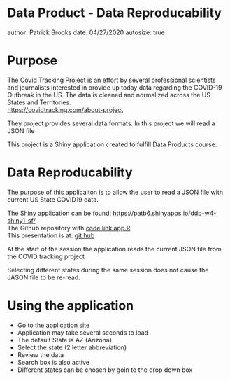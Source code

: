 Data Product - Data Reproducability
========================================================
author: Patrick Brooks
date: 04/27/2020
autosize: true

Purpose
=========================================================

The Covid Tracking Project is an effort by several professional scientists and
journalists interested in provide up today data regarding the COVID-19 Outbreak
in the US.  The data is cleaned and normalized across the US States and Territories.  
https://covidtracking.com/about-project

They project provides several data formats.  In this project we will read
a JSON file

This project is a Shiny application created to fulfill Data Products course.

Data Reproducability
========================================================

The purpose of this applicaiton is to allow the user to read a JSON file with 
current US State COVID19 data.

The Shiny application can be found:  https://patb6.shinyapps.io/ddp-w4-shiny1_sf/  
The Github repository with [code link app.R]( https://github.com/patb6/DDP-W4-Shiny_App/tree/gh-pages/DDP-W4-Shiny1_SF)  
This presentation is at: [git hub]( https://patb6.github.io/DDP-W4-Shiny_App/DDP-W4-Pitch-rpubs.html#/)

At the start of the session the application reads the current JSON file from 
the COVID tracking project

Selecting different states during the same session does not cause the JASON file
to be re-read.


Using the application
========================================================

* Go to the [application site](https://patb6.shinyapps.io/ddp-w4-shiny1_sf/)
* Application may take several seconds to load
* The default State is AZ (Arizona)
* Select the state (2 letter abbreviation)
* Review the data
* Search box is also active
* Different states can be chosen by goin to the drop down box

